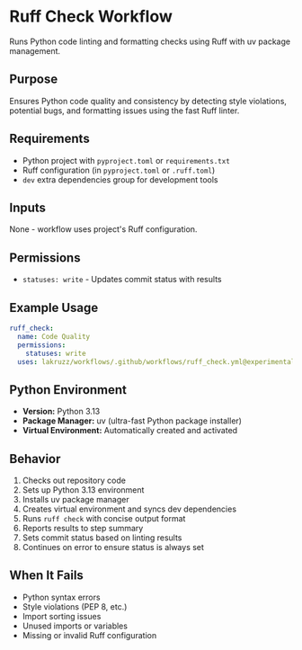 # Ruff Check Workflow

Runs Python code linting and formatting checks using Ruff with uv package management.

## Purpose

Ensures Python code quality and consistency by detecting style violations, potential bugs, and formatting issues using the fast Ruff linter.

## Requirements

- Python project with `pyproject.toml` or `requirements.txt`
- Ruff configuration (in `pyproject.toml` or `.ruff.toml`)
- `dev` extra dependencies group for development tools

## Inputs

None - workflow uses project's Ruff configuration.

## Permissions

- `statuses: write` - Updates commit status with results

## Example Usage

```yaml
ruff_check:
  name: Code Quality
  permissions:
    statuses: write
  uses: lakruzz/workflows/.github/workflows/ruff_check.yml@experimental
```

## Python Environment

- **Version:** Python 3.13
- **Package Manager:** uv (ultra-fast Python package installer)
- **Virtual Environment:** Automatically created and activated

## Behavior

1. Checks out repository code
2. Sets up Python 3.13 environment
3. Installs uv package manager
4. Creates virtual environment and syncs dev dependencies
5. Runs `ruff check` with concise output format
6. Reports results to step summary
7. Sets commit status based on linting results
8. Continues on error to ensure status is always set

## When It Fails

- Python syntax errors
- Style violations (PEP 8, etc.)
- Import sorting issues
- Unused imports or variables
- Missing or invalid Ruff configuration
